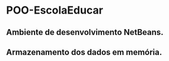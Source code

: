 # POO-EscolaEducar

## Ambiente de desenvolvimento NetBeans.

## Armazenamento dos dados em memória.
